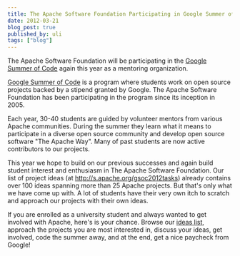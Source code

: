```yaml
---
title: The Apache Software Foundation Participating in Google Summer of Code 2012 as a Mentoring Organization
date: 2012-03-21
blog_post: true
published_by: uli
tags: ["blog"]
---
```


The Apache Software Foundation will be participating in the [Google Summer of Code](http://www.google-melange.com/gsoc/homepage/google/gsoc2012)
again this year as a mentoring organization.

[Google Summer of Code](http://www.google-melange.com/gsoc/document/show/gsoc_program/google/gsoc2012/faqs#whatis) is a
program where students work on open source projects backed by a stipend granted by Google. The Apache Software Foundation
has been participating in the program since its inception in 2005.

Each year, 30-40 students are guided by volunteer mentors from various Apache communities. During the summer they learn
what it means to participate in a diverse open source community and develop open source software "The Apache Way".
Many of past students are now active contributors to our projects.

This year we hope to build on our previous successes and again build student interest and enthusiasm in The Apache
Software Foundation. Our list of project ideas (at http://s.apache.org/gsoc2012tasks) already contains over 100 ideas
spanning more than 25 Apache projects. But that's only what we have come up with. A lot of students have their very own
itch to scratch and approach our projects with their own ideas.

If you are enrolled as a university student and always wanted to get involved with Apache, here's is your chance.
Browse our [ideas list](http://s.apache.org/gsoc2012tasks), approach the projects you are most interested in, discuss
your ideas, get involved, code the summer away, and at the end, get a nice paycheck from Google!
